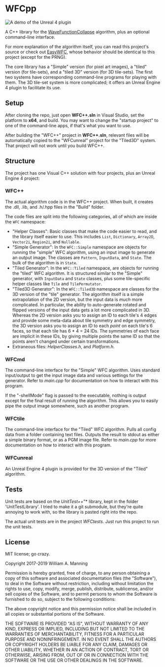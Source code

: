 # WFCpp

![A demo of the Unreal 4 plugin](https://i.imgur.com/vkABeE1.gif)

A C++ library for the [WaveFunctionCollapse](https://github.com/mxgmn/WaveFunctionCollapse) algorithm, plus an optional command-line interface.

For more explanation of the algorithm itself, you can read this project's source or check out [EasyWFC](https://github.com/heyx3/EasyWFC), whose behavior should be identical to this project (except for the PRNG).

The core library has a "Simple" version (for pixel art images), a "tiled" version (for tile-sets), and a "tiled 3D" version (for 3D tile-sets). The first two systems have corresponding command-line programs for playing with them. The 3D tile-set system is more complicated; it offers an Unreal Engine 4 plugin to facilitate its use.

## Setup

After cloning the repo, just open **WFC++.sln** in Visual Studio, set the platform to **x64**, and build. You may want to change the "startup project" to one of the command-line apps, if that's what you want to use.

After building the "WFC++" project in **WFC++.sln**, relevant files will be automatically copied to the "WFCunreal" project for the "Tiled3D" system. That project will not work until you build WFC++.

## Structure

The project has one Visual C++ solution with four projects, plus an Unreal Engine 4 project:

### WFC++

The actual algorithm code is in the WFC++ project. When built, it creates the .dll, .lib, and .h/.hpp files in the "Build" folder.

The code files are split into the following categories, all of which are inside the `WFC` namespace:

* "Helper Classes": Basic classes that make the code easier to read, and the library itself easier to use. This includes `List`, `Dictionary`, `Array2D`, `Vector2i`, `Region2i`, and `Nullable`.
* "Simple Generator": In the `WFC::Simple` namespace are objects for running the "simple" WFC algorithm, using an input image to generate an output image. The classes are `Pattern`, `InputData`, and `State`. The bulk of the algorithm is in `State`.
* "Tiled Generator": In the `WFC::Tiled` namespace, are objects for running the "tiled" WFC algorithm. It is structured similar to the "Simple" generator, with `InputData` and `State` classes, plus some tile-specific helper classes like `Tile` and `TilePermutator`.
* "Tiled3D Generator": In the `WFC::Tiled3D` namespace are classes for the 3D version of the "tile" generator. The algorithm itself is a simple extrapolation of the 2D version, but the input data is *much* more complicated. In particular, the ability to auto-generate rotated and flipped versions of the input data gets a lot more complicated in 3D. Whereas the 2D version asks you to assign an ID to each tile's 4 edges and provide some meta-data about tile symmetry and edge symmetry, the 3D version asks you to assign an ID to each *point* on each tile's 6 faces, so that each tile has 6 * 4 = 24 IDs. The symmetries of each face are implicit in these IDs, by giving multiple points the same ID so that the points aren't changed under certain transformations.
* Extraneous files: *HelperClasses.h*, and *Platform.h*.

### WFCmd

The command-line interface for the "Simple" WFC algorithm. Uses standard input/output to get the input image data and various settings for the generator. Refer to *main.cpp* for documentation on how to interact with this program.

If the "-shellMode" flag is passed to the executable, nothing is output except for the final result of running the algorithm. This allows you to easily pipe the output image somewhere, such as another program.

### WFCtile

The command-line interface for the "Tiled" WFC algorithm. Pulls all config data from a folder containing text files. Outputs the result to stdout as either a simple binary format, or as a PGM image file. Refer to *main.cpp* for more documentation on how to interact with this program.

### WFCunreal

An Unreal Engine 4 plugin is provided for the 3D version of the "Tiled" algorithm.

## Tests

Unit tests are based on the *UnitTest++*"* library, kept in the folder 'UnitTestLibrary'. I tried to make it a git submodule, but they're quite annoying to work with, so the library is pasted right into the repo.

The actual unit tests are in the project *WFCtests*. Just run this project to run the unit tests.

## License

MIT license; go crazy.

Copyright 2017-2019 William A. Manning

Permission is hereby granted, free of charge, to any person obtaining a copy of this software and associated documentation files (the "Software"), to deal in the Software without restriction, including without limitation the rights to use, copy, modify, merge, publish, distribute, sublicense, and/or sell copies of the Software, and to permit persons to whom the Software is furnished to do so, subject to the following conditions:

The above copyright notice and this permission notice shall be included in all copies or substantial portions of the Software.

THE SOFTWARE IS PROVIDED "AS IS", WITHOUT WARRANTY OF ANY KIND, EXPRESS OR IMPLIED, INCLUDING BUT NOT LIMITED TO THE WARRANTIES OF MERCHANTABILITY, FITNESS FOR A PARTICULAR PURPOSE AND NONINFRINGEMENT. IN NO EVENT SHALL THE AUTHORS OR COPYRIGHT HOLDERS BE LIABLE FOR ANY CLAIM, DAMAGES OR OTHER LIABILITY, WHETHER IN AN ACTION OF CONTRACT, TORT OR OTHERWISE, ARISING FROM, OUT OF OR IN CONNECTION WITH THE SOFTWARE OR THE USE OR OTHER DEALINGS IN THE SOFTWARE.
